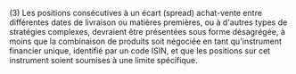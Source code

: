 (3) Les positions consécutives à un écart (spread) achat-vente entre différentes dates de livraison ou matières premières, ou à d'autres types de stratégies complexes, devraient être présentées sous forme désagrégée, à moins que la combinaison de produits soit négociée en tant qu'instrument financier unique, identifié par un code ISIN, et que les positions sur cet instrument soient soumises à une limite spécifique.